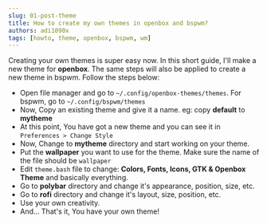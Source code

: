 ```yaml
---
slug: 01-post-theme
title: How to create my own themes in openbox and bspwm?
authors: adi1090x
tags: [howto, theme, openbox, bspwm, wm]
---
```


Creating your own themes is super easy now. In this short guide, I'll make a new theme for **openbox**. The same steps will also be applied to create a new theme in bspwm. Follow the steps below:

<!-- truncate -->

- Open file manager and go to `~/.config/openbox-themes/themes`. For bspwm, go to `~/.config/bspwm/themes`
- Now, Copy an existing theme and give it a name. eg: copy **default** to **mytheme**
- At this point, You have got a new theme and you can see it in `Preferences > Change Style`
- Now, Change to **mytheme** directory and start working on your theme.
- Put the **wallpaper** you want to use for the theme. Make sure the name of the file should be `wallpaper`
- Edit `theme.bash` file to change: **Colors, Fonts, Icons, GTK & Openbox Theme** and basically everything.
- Go to **polybar** directory and change it's appearance, position, size, etc.
- Go to **rofi** directory and change it's layout, size, position, etc.
- Use your own creativity.
- And... That's it, You have your own theme!
